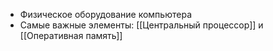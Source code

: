 - Физическое оборудование компьютера
- Самые важные элементы: [[Центральный процессор]] и [[Оперативная память]]